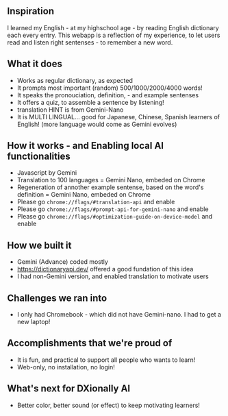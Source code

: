 ## Inspiration
I learned my English - at my highschool age - by reading English dictionary each every entry.
This webapp is a reflection of my experience, to let users read and listen right sentenses - to remember a new word.

## What it does
- Works as regular dictionary, as expected
- It prompts most important (random) 500/1000/2000/4000 words!
- It speaks the pronouciation, definition, - and example sentenses
- It offers a quiz, to assemble a sentence by listening!
- translation HINT is from Gemini-Nano
- It is MULTI LINGUAL... good for Japanese, Chinese, Spanish learners of English! (more language would come as Gemini evolves)

## How it works - and Enabling local AI functionalities
- Javascript by Gemini
- Translation to 100 languages = Gemini Nano, embeded on Chrome
- Regeneration of annother example sentense, based on the word's definition = Gemini Nano, embeded on Chrome
- Please go `chrome://flags/#translation-api` and enable
- Please go `chrome://flags/#prompt-api-for-gemini-nano` and enable
- Please go `chrome://flags/#optimization-guide-on-device-model` and enable

## How we built it
- Gemini (Advance) coded mostly 
- https://dictionaryapi.dev/ offered a good fundation of this idea
- I had non-Gemini version, and enabled translation to motivate users

## Challenges we ran into
- I only had Chromebook - which did not have Gemini-nano. I had to get a new laptop!

## Accomplishments that we're proud of
- It is fun, and practical to support all people who wants to learn!
- Web-only, no installation, no login!

## What's next for DXionally AI
- Better color, better sound (or effect) to keep motivating learners!
